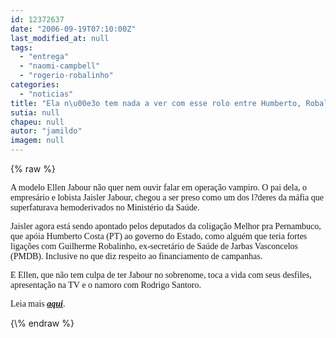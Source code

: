 ```yaml
---
id: 12372637
date: "2006-09-19T07:10:00Z"
last_modified_at: null
tags:
  - "entrega"
  - "naomi-campbell"
  - "rogerio-robalinho"
categories:
  - "noticias"
title: "Ela n\u00e3o tem nada a ver com esse rolo entre Humberto, Robalinho e os vampiros"
sutia: null
chapeu: null
autor: "jamildo"
imagem: null
---
```

{\% raw %}
<p><span style="font-family: Verdana;">A modelo Ellen Jabour n&atilde;o quer nem ouvir falar em opera&ccedil;&atilde;o vampiro. O pai dela, o empres&aacute;rio e lobista Jaisler Jabour, chegou a ser preso&nbsp;como um dos l?deres da m&aacute;fia que superfaturava hemoderivados no Minist&eacute;rio da Sa&uacute;de.</span></p>
<p><span style="font-family: Verdana;">Jaisler agora est&aacute; sendo apontado pelos deputados da coliga&ccedil;&atilde;o Melhor pra Pernambuco, que ap&oacute;ia Humberto Costa (PT) ao governo do Estado, como algu&eacute;m que teria fortes liga&ccedil;&otilde;es com Guilherme Robalinho, ex-secret&aacute;rio de Sa&uacute;de de Jarbas Vasconcelos (PMDB). Inclusive no que diz respeito ao financiamento de campanhas.</span></p>
<p><span style="font-family: Verdana;">E Ellen, que n&atilde;o tem culpa de ter Jabour no sobrenome, toca a vida com seus desfiles, apresenta&ccedil;&atilde;o na TV&nbsp;e o namoro com Rodrigo Santoro.</span></p>
<p><span style="font-family: Verdana;">Leia mais <strong><em><a href="https://jc.ne10.uol.com.br/">aqui</a></em></strong>.</span></p>
{\% endraw %}